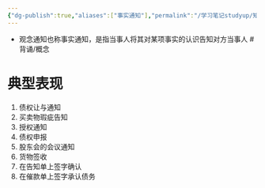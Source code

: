 ```yaml
---
{"dg-publish":true,"aliases":["事实通知"],"permalink":"/学习笔记studyup/知识点cheese/观念通知/","dgPassFrontmatter":true,"noteIcon":"","created":"2024-07-14T19:09:11.480+08:00","updated":"2024-10-13T16:23:41.945+08:00"}
---
```


- 观念通知也称事实通知，是指当事人将其对某项事实的认识告知对方当事人 #背诵/概念 

# 典型表现 
1. 债权让与通知
2. 买卖物瑕疵告知
3. 授权通知
4. 债权申报
5. 股东会的会议通知
6. 货物签收
7. 在告知单上签字确认
8. 在催款单上签字承认债务